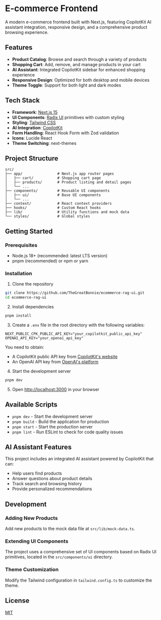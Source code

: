 # E-commerce Frontend

A modern e-commerce frontend built with Next.js, featuring CopilotKit AI assistant integration, responsive design, and a comprehensive product browsing experience.

## Features

- **Product Catalog**: Browse and search through a variety of products
- **Shopping Cart**: Add, remove, and manage products in your cart
- **AI Assistant**: Integrated CopilotKit sidebar for enhanced shopping experience
- **Responsive Design**: Optimized for both desktop and mobile devices
- **Theme Toggle**: Support for both light and dark modes

## Tech Stack

- **Framework**: [Next.js 15](https://nextjs.org/)
- **UI Components**: [Radix UI](https://www.radix-ui.com/) primitives with custom styling
- **Styling**: [Tailwind CSS](https://tailwindcss.com/)
- **AI Integration**: [CopilotKit](https://docs.copilotkit.ai/)
- **Form Handling**: React Hook Form with Zod validation
- **Icons**: Lucide React
- **Theme Switching**: next-themes

## Project Structure

```
src/
├── app/                # Next.js app router pages
│   ├── cart/           # Shopping cart page
│   ├── products/       # Product listing and detail pages
│   └── ...
├── components/         # Reusable UI components
│   ├── ui/             # Base UI components
│   └── ...
├── context/            # React context providers
├── hooks/              # Custom React hooks
├── lib/                # Utility functions and mock data
└── styles/             # Global styles
```

## Getting Started

### Prerequisites

- Node.js 18+ (recommended: latest LTS version)
- pnpm (recommended) or npm or yarn

### Installation

1. Clone the repository

```bash
git clone https://github.com/TheGreatBonnie/ecommerce-rag-ui.git
cd ecommerce-rag-ui
```

2. Install dependencies

```bash
pnpm install
```

3. Create a `.env` file in the root directory with the following variables:

```
NEXT_PUBLIC_CPK_PUBLIC_API_KEY="your_copilotkit_public_api_key"
OPENAI_API_KEY="your_openai_api_key"
```

You need to obtain:

- A CopilotKit public API key from [CopilotKit's website](https://cloud.copilotkit.ai/)
- An OpenAI API key from [OpenAI's platform](https://platform.openai.com/)

4. Start the development server

```bash
pnpm dev
```

5. Open [http://localhost:3000](http://localhost:3000) in your browser

## Available Scripts

- `pnpm dev` - Start the development server
- `pnpm build` - Build the application for production
- `pnpm start` - Start the production server
- `pnpm lint` - Run ESLint to check for code quality issues

## AI Assistant Features

This project includes an integrated AI assistant powered by CopilotKit that can:

- Help users find products
- Answer questions about product details
- Track search and browsing history
- Provide personalized recommendations

## Development

### Adding New Products

Add new products to the mock data file at `src/lib/mock-data.ts`.

### Extending UI Components

The project uses a comprehensive set of UI components based on Radix UI primitives, located in the `src/components/ui` directory.

### Theme Customization

Modify the Tailwind configuration in `tailwind.config.ts` to customize the theme.

## License

[MIT](LICENSE)
